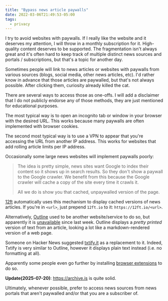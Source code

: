 ```yaml
---
title: "Bypass news article paywalls"
date: 2022-03-06T21:49:53-05:00
tags:
  - privacy
---
```


I try to avoid websites with paywalls. If I really like the website and it
deserves my attention, I will throw in a monthly subscription for it.
High-quality content deserves to be supported. The fragmentation isn't always
great and it's often hard to keep track of multiple distinct news sources and
portals / subscriptions, but that's a topic for another day.

Sometimes people will link to news articles or websites with paywalls from
various sources (blogs, social media, other news articles, etc). I'd rather
know in advance that those articles are paywalled, but that's not always
possible. After clicking them, curiosity already killed the cat.

There are several ways to access those as one-offs. I will add a disclaimer
that I do not publicly endorse any of those methods, they are just mentioned
for educational purposes.


The most typical way is to open an incognito tab or window in your browser with
the desired URL. This works because many paywalls are often implemented with
browser cookies.

The second most typical way is to use a VPN to appear that you're accessing the
URL from another IP address. This works for websites that add rolling article
limits per IP address.

Occasionally some large news websites will implement paywalls poorly:

> The idea is pretty simple, news sites want Google to index their content so
> it shows up in search results. So they don't show a paywall to the Google
> crawler. We benefit from this because the Google crawler will cache a copy of
> the site every time it crawls it.
>
> All we do is show you that cached, unpaywalled version of the page.

[12ft](https://12ft.io/) automatically uses this mechanism to display cached
versions of news articles. If you're in `<url>`, just prepend `12ft.io` to it:
`https://12ft.io/<url>`.

Alternatively, [Outline](https://outline.com/) used to be another
website/service to do so, but apparently it is
[unavailable](https://news.ycombinator.com/item?id=30564665) since last week.
Outline displays a _pretty printed_ version of text from an article, looking a
lot like a markdown-rendered version of a web page.

Someone on Hacker News suggested [txtify.it](https://txtify.it/) as a
replacement to it. Indeed, Txtify is very similar to Outline, however it
displays plain text instead (i.e. no formatting at all).

Apparently some people even go further by installing [browser
extensions](https://github.com/iamadamdev/bypass-paywalls-chrome) to do so.

**Update(2025-07-20)**: https://archive.is is quite solid.

Ultimately, whenever possible, prefer to access news sources from news portals
that aren't paywalled and/or that you are a subscriber of.
